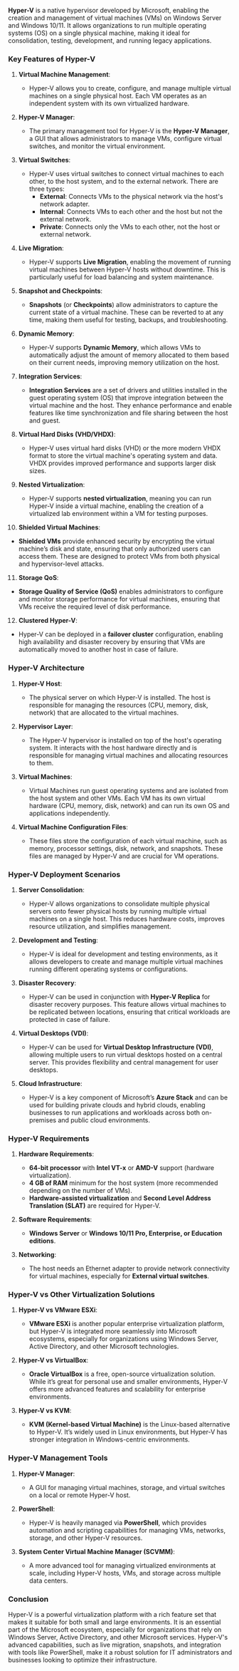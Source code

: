 **Hyper-V** is a native hypervisor developed by Microsoft, enabling the creation and management of virtual machines (VMs) on Windows Server and Windows 10/11. It allows organizations to run multiple operating systems (OS) on a single physical machine, making it ideal for consolidation, testing, development, and running legacy applications.

### **Key Features of Hyper-V**

1. **Virtual Machine Management**:
    
    - Hyper-V allows you to create, configure, and manage multiple virtual machines on a single physical host. Each VM operates as an independent system with its own virtualized hardware.
2. **Hyper-V Manager**:
    
    - The primary management tool for Hyper-V is the **Hyper-V Manager**, a GUI that allows administrators to manage VMs, configure virtual switches, and monitor the virtual environment.
3. **Virtual Switches**:
    
    - Hyper-V uses virtual switches to connect virtual machines to each other, to the host system, and to the external network. There are three types:
        - **External**: Connects VMs to the physical network via the host's network adapter.
        - **Internal**: Connects VMs to each other and the host but not the external network.
        - **Private**: Connects only the VMs to each other, not the host or external network.
4. **Live Migration**:
    
    - Hyper-V supports **Live Migration**, enabling the movement of running virtual machines between Hyper-V hosts without downtime. This is particularly useful for load balancing and system maintenance.
5. **Snapshot and Checkpoints**:
    
    - **Snapshots** (or **Checkpoints**) allow administrators to capture the current state of a virtual machine. These can be reverted to at any time, making them useful for testing, backups, and troubleshooting.
6. **Dynamic Memory**:
    
    - Hyper-V supports **Dynamic Memory**, which allows VMs to automatically adjust the amount of memory allocated to them based on their current needs, improving memory utilization on the host.
7. **Integration Services**:
    
    - **Integration Services** are a set of drivers and utilities installed in the guest operating system (OS) that improve integration between the virtual machine and the host. They enhance performance and enable features like time synchronization and file sharing between the host and guest.
8. **Virtual Hard Disks (VHD/VHDX)**:
    
    - Hyper-V uses virtual hard disks (VHD) or the more modern VHDX format to store the virtual machine's operating system and data. VHDX provides improved performance and supports larger disk sizes.
9. **Nested Virtualization**:
    
    - Hyper-V supports **nested virtualization**, meaning you can run Hyper-V inside a virtual machine, enabling the creation of a virtualized lab environment within a VM for testing purposes.
10. **Shielded Virtual Machines**:
    

- **Shielded VMs** provide enhanced security by encrypting the virtual machine’s disk and state, ensuring that only authorized users can access them. These are designed to protect VMs from both physical and hypervisor-level attacks.

11. **Storage QoS**:

- **Storage Quality of Service (QoS)** enables administrators to configure and monitor storage performance for virtual machines, ensuring that VMs receive the required level of disk performance.

12. **Clustered Hyper-V**:

- Hyper-V can be deployed in a **failover cluster** configuration, enabling high availability and disaster recovery by ensuring that VMs are automatically moved to another host in case of failure.

### **Hyper-V Architecture**

1. **Hyper-V Host**:
    
    - The physical server on which Hyper-V is installed. The host is responsible for managing the resources (CPU, memory, disk, network) that are allocated to the virtual machines.
2. **Hypervisor Layer**:
    
    - The Hyper-V hypervisor is installed on top of the host's operating system. It interacts with the host hardware directly and is responsible for managing virtual machines and allocating resources to them.
3. **Virtual Machines**:
    
    - Virtual Machines run guest operating systems and are isolated from the host system and other VMs. Each VM has its own virtual hardware (CPU, memory, disk, network) and can run its own OS and applications independently.
4. **Virtual Machine Configuration Files**:
    
    - These files store the configuration of each virtual machine, such as memory, processor settings, disk, network, and snapshots. These files are managed by Hyper-V and are crucial for VM operations.

### **Hyper-V Deployment Scenarios**

1. **Server Consolidation**:
    
    - Hyper-V allows organizations to consolidate multiple physical servers onto fewer physical hosts by running multiple virtual machines on a single host. This reduces hardware costs, improves resource utilization, and simplifies management.
2. **Development and Testing**:
    
    - Hyper-V is ideal for development and testing environments, as it allows developers to create and manage multiple virtual machines running different operating systems or configurations.
3. **Disaster Recovery**:
    
    - Hyper-V can be used in conjunction with **Hyper-V Replica** for disaster recovery purposes. This feature allows virtual machines to be replicated between locations, ensuring that critical workloads are protected in case of failure.
4. **Virtual Desktops (VDI)**:
    
    - Hyper-V can be used for **Virtual Desktop Infrastructure (VDI)**, allowing multiple users to run virtual desktops hosted on a central server. This provides flexibility and central management for user desktops.
5. **Cloud Infrastructure**:
    
    - Hyper-V is a key component of Microsoft’s **Azure Stack** and can be used for building private clouds and hybrid clouds, enabling businesses to run applications and workloads across both on-premises and public cloud environments.

### **Hyper-V Requirements**

1. **Hardware Requirements**:
    
    - **64-bit processor** with **Intel VT-x** or **AMD-V** support (hardware virtualization).
    - **4 GB of RAM** minimum for the host system (more recommended depending on the number of VMs).
    - **Hardware-assisted virtualization** and **Second Level Address Translation (SLAT)** are required for Hyper-V.
2. **Software Requirements**:
    
    - **Windows Server** or **Windows 10/11 Pro, Enterprise, or Education editions**.
3. **Networking**:
    
    - The host needs an Ethernet adapter to provide network connectivity for virtual machines, especially for **External virtual switches**.

### **Hyper-V vs Other Virtualization Solutions**

1. **Hyper-V vs VMware ESXi**:
    
    - **VMware ESXi** is another popular enterprise virtualization platform, but Hyper-V is integrated more seamlessly into Microsoft ecosystems, especially for organizations using Windows Server, Active Directory, and other Microsoft technologies.
2. **Hyper-V vs VirtualBox**:
    
    - **Oracle VirtualBox** is a free, open-source virtualization solution. While it’s great for personal use and smaller environments, Hyper-V offers more advanced features and scalability for enterprise environments.
3. **Hyper-V vs KVM**:
    
    - **KVM (Kernel-based Virtual Machine)** is the Linux-based alternative to Hyper-V. It’s widely used in Linux environments, but Hyper-V has stronger integration in Windows-centric environments.

### **Hyper-V Management Tools**

1. **Hyper-V Manager**:
    
    - A GUI for managing virtual machines, storage, and virtual switches on a local or remote Hyper-V host.
2. **PowerShell**:
    
    - Hyper-V is heavily managed via **PowerShell**, which provides automation and scripting capabilities for managing VMs, networks, storage, and other Hyper-V resources.
3. **System Center Virtual Machine Manager (SCVMM)**:
    
    - A more advanced tool for managing virtualized environments at scale, including Hyper-V hosts, VMs, and storage across multiple data centers.

### **Conclusion**

Hyper-V is a powerful virtualization platform with a rich feature set that makes it suitable for both small and large environments. It is an essential part of the Microsoft ecosystem, especially for organizations that rely on Windows Server, Active Directory, and other Microsoft services. Hyper-V's advanced capabilities, such as live migration, snapshots, and integration with tools like PowerShell, make it a robust solution for IT administrators and businesses looking to optimize their infrastructure.